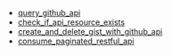 - [query_github_api](query_github_api/README.md)
- [check_if_api_resource_exists](check_if_api_resource_exists/README.md)
- [create_and_delete_gist_with_github_api](create_and_delete_gist_with_github_api/README.md)
- [consume_paginated_restful_api](consume_paginated_restful_api/README.md)
